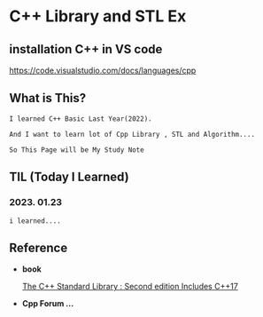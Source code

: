 # C++ Library and STL Ex

## installation C++ in VS code

https://code.visualstudio.com/docs/languages/cpp

## What is This?

    I learned C++ Basic Last Year(2022).

    And I want to learn lot of Cpp Library , STL and Algorithm....

    So This Page will be My Study Note

## TIL (Today I Learned)

### 2023. 01.23
    
    i learned....

## Reference

- **book** 

    [The C++ Standard Library : Second edition Includes C++17](https://www.modernescpp.com/index.php/the-c-standard-library-second-edition-includes-c-17)

- **Cpp Forum ...**
